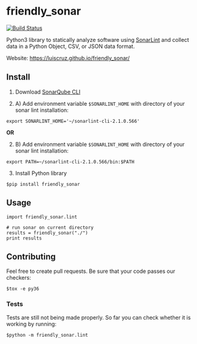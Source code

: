 # friendly_sonar

[![Build Status](https://travis-ci.org/luiscruz/friendly_sonar.svg?branch=master)](https://travis-ci.org/luiscruz/friendly_sonar)

Python3 library to statically analyze software using [SonarLint](http://www.sonarlint.org/) and collect data in a Python Object, CSV, or JSON data format.

Website: https://luiscruz.github.io/friendly_sonar/

## Install

1. Download [SonarQube CLI](https://bintray.com/sonarsource/Distribution/org.sonarsource.sonarlint-cli/_latestVersion)

2. A) Add environment variable `$SONARLINT_HOME` with  directory of your sonar lint installation:

```
export SONARLINT_HOME='~/sonarlint-cli-2.1.0.566'
```
**OR**

2. B) Add environment variable `$SONARLINT_HOME` with  directory of your sonar lint installation:

```
export PATH=~/sonarlint-cli-2.1.0.566/bin:$PATH
```

3. Install Python library

```
$pip install friendly_sonar
```

## Usage

```
import friendly_sonar.lint

# run sonar on current directory
results = friendly_sonar("./") 
print results

```

## Contributing

Feel free to create pull requests.
Be sure that your code passes our checkers:

```
$tox -e py36
```
### Tests

Tests are still not being made properly.
So far you can check whether it is working by running:

```
$python -m friendly_sonar.lint
```

